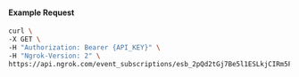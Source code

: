 <!-- Code generated for API Clients. DO NOT EDIT. -->

#### Example Request

```bash
curl \
-X GET \
-H "Authorization: Bearer {API_KEY}" \
-H "Ngrok-Version: 2" \
https://api.ngrok.com/event_subscriptions/esb_2pQd2tGj7Be5l1ESLkjCIRm5FxP/sources/ip_policy_updated.v0
```
